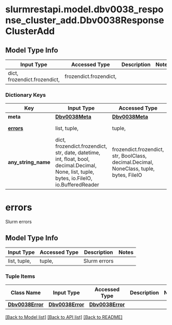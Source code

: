 # slurmrestapi.model.dbv0038_response_cluster_add.Dbv0038ResponseClusterAdd

## Model Type Info
Input Type | Accessed Type | Description | Notes
------------ | ------------- | ------------- | -------------
dict, frozendict.frozendict,  | frozendict.frozendict,  |  | 

### Dictionary Keys
Key | Input Type | Accessed Type | Description | Notes
------------ | ------------- | ------------- | ------------- | -------------
**meta** | [**Dbv0038Meta**](Dbv0038Meta.md) | [**Dbv0038Meta**](Dbv0038Meta.md) |  | [optional] 
**[errors](#errors)** | list, tuple,  | tuple,  | Slurm errors | [optional] 
**any_string_name** | dict, frozendict.frozendict, str, date, datetime, int, float, bool, decimal.Decimal, None, list, tuple, bytes, io.FileIO, io.BufferedReader | frozendict.frozendict, str, BoolClass, decimal.Decimal, NoneClass, tuple, bytes, FileIO | any string name can be used but the value must be the correct type | [optional]

# errors

Slurm errors

## Model Type Info
Input Type | Accessed Type | Description | Notes
------------ | ------------- | ------------- | -------------
list, tuple,  | tuple,  | Slurm errors | 

### Tuple Items
Class Name | Input Type | Accessed Type | Description | Notes
------------- | ------------- | ------------- | ------------- | -------------
[**Dbv0038Error**](Dbv0038Error.md) | [**Dbv0038Error**](Dbv0038Error.md) | [**Dbv0038Error**](Dbv0038Error.md) |  | 

[[Back to Model list]](../../README.md#documentation-for-models) [[Back to API list]](../../README.md#documentation-for-api-endpoints) [[Back to README]](../../README.md)

